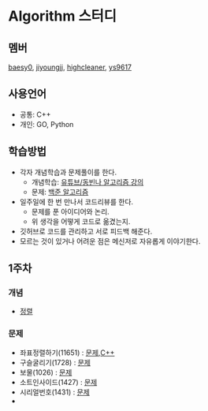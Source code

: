 # Algorithm 스터디
## 멤버
[baesy0](https://github.com/studyalgo/Seoyoung), [jiyoungjj](https://github.com/studyalgo/jiyoungjj), [highcleaner](https://github.com/studyalgo/highcleaner), [ys9617](https://github.com/studyalgo/ys9617)
## 사용언어
- 공통: C++
- 개인: GO, Python
## 학습방법
- 각자 개념학습과 문제풀이를 한다.
  - 개념학습: [유튜브/동빈나 알고리즘 강의](https://youtu.be/qQ5iLNjpxSk)
  - 문제: [백준 알고리즘](https://www.acmicpc.net)
- 일주일에 한 번 만나서 코드리뷰를 한다.
  - 문제를 푼 아이디어와 논리.
  - 위 생각을 어떻게 코드로 옮겼는지.
- 깃허브로 코드를 관리하고 서로 피드백 해준다.
- 모르는 것이 있거나 어려운 점은 메신저로 자유롭게 이야기한다.
## 1주차
### 개념
- [정렬](./docs/1st/Sorting.md)
### 문제
- 좌표정렬하기(11651) : [문제](https://www.acmicpc.net/problem/11651),[C++](./docs/1st/problem/sortingCoord.cpp)
- 구슬굴리기(1728) : [문제](https://www.acmicpc.net/problem/1728)
- 보물(1026) : [문제](https://www.acmicpc.net/problem/1026)
- 소트인사이드(1427) : [문제](https://www.acmicpc.net/problem/1427)
- 시리얼번호(1431) : [문제](https://www.acmicpc.net/problem/1431)
- 

